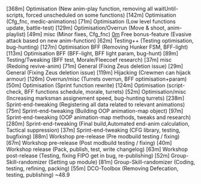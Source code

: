 [368m] Optimisation           (New anim-play function, removing all waitUntil-scripts, forced unscheduled on some functions)
[142m] Optimisation           (Cfg_fnc, medic-animations)
[71m]  Optimisation           (Low level functions update, battle-test)
[129m] Optimisation/Overrun   (Move & shoot, anim-playlist)
[49m]  misc                   (Minor fixes, Cfg_fnc)
[0m](180m) Free bonus-feature (Evasive attack based on new anim-function)
[62m]  Testing++              (Testing optimisation, bug-hunting)
[127m] Optimisation BFF       (Removing Hunker FSM, BFF-light)
[113m] Optimisation BFF       (BFF-light, BFF light param, bug-hunt)
[89m]  Testing/Tweaking       (BFF test, Morale/Fleecoef research)
[37m]  misc                   (Redoing revive-anim)
[71m]  General                (Fixing Zeus deletion issue)
[29m]  General                (Fixing Zeus deletion issue)
[119m] Hijacking              (Crewmen can hijack armour)
[126m] Overrun/misc           (Turrets overrun, BFF optimisation+param)
[50m]  Optimisation           (Sprint function rewrite)
[124m] Optimisation           (script-check, BFF functions schedule, morale, turrets)
[52m]  Optimisation/misc      (Increasing marksman assignement speed, bug-hunting turrets)
[238m] Sprint-end-tweaking    (Registering all data related to relevant animations)
[75m]  Sprint-end-tweaking    (Building OOP animation-map object)
[97m]  Sprint-end-tweaking    (OOP animation-map methods, tweaks and research)
[280m] Sprint-end-tweaking    (Final build,Automated end-anim calculation, Tactical suppression)
[37m]  Sprint-end-tweaking    (CFG library, testing, bugfixing)
[88m]  Workshop pre-release   (Pre modbuild testing / fixing)
[67m]  Workshop pre-release   (Post modbuild testing / fixing)
[40m]  Workshop release       (Pack, publish, test, write changelog)
[63m]  Workshop post-release  (Testing, fixing FIPO get in bug, re-publishing)
[52m]  Group-Skill-randomizer (Setting up module)
[81m]  Group-Skill-randomizer (Coding, testing, refining, packing)
[55m]  DCO-Toolbox            (Removing Defecation, testing, publishing)
~48.9